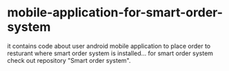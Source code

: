 # mobile-application-for-smart-order-system
it contains code about user android mobile application to place order to resturant where smart order system is installed...
for smart order system check out repository "Smart order system".
